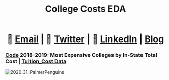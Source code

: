 # <div align="center"> <p>College Costs EDA</p> </br> 📧  [Email](mailto:EricFletcher3@gmail.com) | 💬  [Twitter](https://twitter.com/iamericfletcher) | 👔  [LinkedIn](https://www.linkedin.com/in/iamericfletcher/) | [Blog](https://ericfletcher.netlify.app/)</div>

### [Code](https://github.com/iamericfletcher/Exploratory-Data-Analysis/blob/master/R/2020/College%20Costs/R/2020_CollegeCosts.Rmd) 2018-2019: Most Expensive Colleges by In-State Total Cost | [Tuition_Cost Data](https://github.com/rfordatascience/tidytuesday/blob/master/data/2020/2020-03-10/readme.md)
![2020_31_PalmerPenguins](https://user-images.githubusercontent.com/64165327/88964668-b2260a00-d277-11ea-937b-5688d36b7f2d.png)
